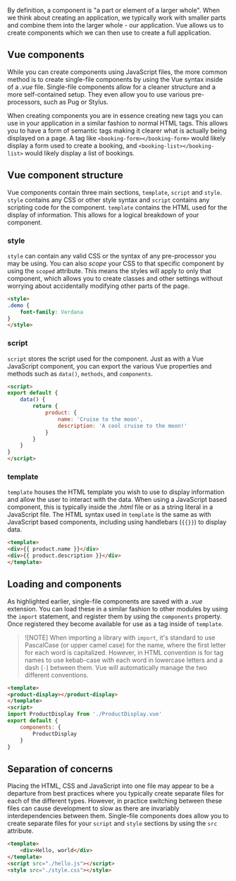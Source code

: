 By definition, a component is "a part or element of a larger whole". When we think about creating an application, we typically work with smaller parts and combine them into the larger whole - our application. Vue allows us to create components which we can then use to create a full application.

## Vue components

While you can create components using JavaScript files, the more common method is to create single-file components by using the Vue syntax inside of a *.vue* file. Single-file components allow for a cleaner structure and a more self-contained setup. They even allow you to use various pre-processors, such as Pug or Stylus.

When creating components you are in essence creating new tags you can use in your application in a similar fashion to normal HTML tags. This allows you to have a form of semantic tags making it clearer what is actually being displayed on a page. A tag like `<booking-form></booking-form>` would likely display a form used to create a booking, and `<booking-list></booking-list>` would likely display a list of bookings.

## Vue component structure

Vue components contain three main sections, `template`, `script` and `style`. `style` contains any CSS or other style syntax and `script` contains any scripting code for the component. `template` contains the HTML used for the display of information. This allows for a logical breakdown of your component.

### style

`style` can contain any valid CSS or the syntax of any pre-processor you may be using. You can also *scope* your CSS to that specific component by using the `scoped` attribute. This means the styles will apply to only that component, which allows you to create classes and other settings without worrying about accidentally modifying other parts of the page.

```html
<style>
.demo {
    font-family: Verdana
}
</style>
```

### script

`script` stores the script used for the component. Just as with a Vue JavaScript component, you can export the various Vue properties and methods such as `data()`, `methods`, and `components`.

```html
<script>
export default {
    data() {
        return {
            product: {
                name: 'Cruise to the moon',
                description: 'A cool cruise to the moon!'
            }
        }
    }
}
</script>
```

### template

`template` houses the HTML template you wish to use to display information and allow the user to interact with the data. When using a JavaScript based component, this is typically inside the *.html* file or as a string literal in a JavaScript file. The HTML syntax used in `template` is the same as with JavaScript based components, including using handlebars (`{{}}`) to display data.

```html
<template>
<div>{{ product.name }}</div>
<div>{{ product.description }}</div>
</template>
```

## Loading and components

As highlighted earlier, single-file components are saved with a *.vue* extension. You can load these in a similar fashion to other modules by using the `import` statement, and register them by using the `components` property. Once registered they become available for use as a tag inside of `template`.

> ![NOTE]
> When importing a library with `import`, it's standard to use PascalCase (or upper camel case) for the name, where the first letter for each word is capitalized. However, in HTML convention is for tag names to use kebab-case with each word in lowercase letters and a dash (`-`) between them. Vue will automatically manage the two different conventions.

```html
<template>
<product-display></product-display>
</template>
<script>
import ProductDisplay from './ProductDisplay.vue'
export default {
    components: {
        ProductDisplay
    }
}
```

## Separation of concerns

Placing the HTML, CSS and JavaScript into one file may appear to be a departure from best practices where you typically create separate files for each of the different types. However, in practice switching between these files can cause development to slow as there are invariably interdependencies between them. Single-file components does allow you to create separate files for your `script` and `style` sections by using the `src` attribute.

```html
<template>
    <div>Hello, world</div>
</template>
<script src="./hello.js"></script>
<style src="./style.css"></style>
```

